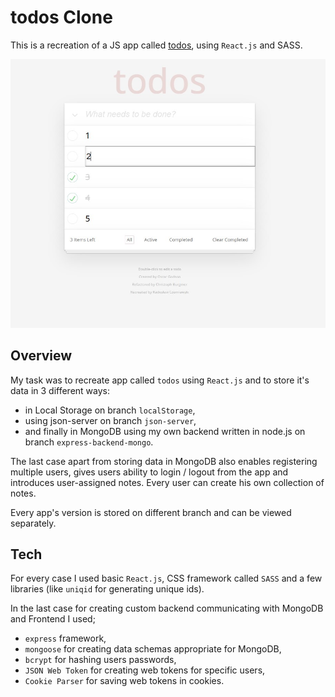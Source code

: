 # todos Clone

This is a recreation of a JS app called [todos](https://todomvc.com/examples/vanillajs/), using `React.js` and SASS.

<img src="screenshots/screenshot1.jpg">

## Overview
My task was to recreate app called `todos` using `React.js` and to store it's data in 3 different ways:

- in Local Storage on branch `localStorage`,
- using json-server on branch `json-server`,
- and finally in MongoDB using my own backend written in node.js on branch `express-backend-mongo`.

The last case apart from storing data in MongoDB also enables registering multiple users, gives users ability to login / logout from the app and introduces user-assigned notes. Every user can create his own collection of notes.

Every app's version is stored on different branch and can be viewed separately.

## Tech

For every case I used basic `React.js`, CSS framework called `SASS` and a few libraries (like `uniqid` for generating unique ids).

In the last case for creating custom backend communicating with MongoDB and Frontend I used;
- `express` framework,
- `mongoose` for creating data schemas appropriate for MongoDB,
- `bcrypt` for hashing users passwords,
- `JSON Web Token` for creating web tokens for specific users,
- `Cookie Parser` for saving web tokens in cookies.
